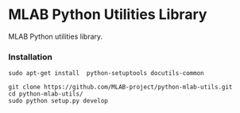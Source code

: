 MLAB Python Utilities Library
=============================

MLAB Python utilities library.

### Installation 

    sudo apt-get install  python-setuptools docutils-common 

    git clone https://github.com/MLAB-project/python-mlab-utils.git
    cd python-mlab-utils/
    sudo python setup.py develop
